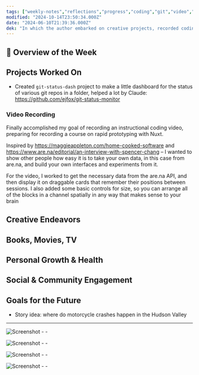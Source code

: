 ```yaml
---
tags: ["weekly-notes","reflections","progress","coding","git","video","datajournalism","visualization","javascript"]
modified: "2024-10-14T23:50:34.000Z"
date: "2024-06-10T21:39:36.000Z"
dek: "In which the author embarked on creative projects, recorded coding tutorials, and set goals for future storytelling endeavors."
---
```

## 🌟 Overview of the Week


## Projects Worked On
- Created `git-status-dash` project to make a little dashboard for the status of various git repos in a folder, helped a lot by Claude: <https://github.com/ejfox/git-status-monitor>

### Video Recording

Finally accomplished my goal of recording an instructional coding video, preparing for recording a course on rapid prototyping with Nuxt.

Inspired by <https://maggieappleton.com/home-cooked-software> and <https://www.are.na/editorial/an-interview-with-spencer-chang> – I wanted to show other people how easy it is to take your own data, in this case from are.na, and build your own interfaces and experiments from it.

For the video, I worked to get the necessary data from the are.na API, and then display it on draggable cards that remember their positions between sessions. I also added some basic controls for size, so you can arrange all of the blocks in a channel spatially in any way that makes sense to your brain

## Creative Endeavors


## Books, Movies, TV


## Personal Growth & Health


## Social & Community Engagement


## Goals for the Future

- Story idea: where do motorcycle crashes happen in the Hudson Valley
<!-- Set Specific, Measurable, Achievable, Relevant, and Time-bound goals or intentions for the upcoming week. -->

---

![Screenshot - - ](http://res.cloudinary.com/ejf/image/upload/v1718126253/Screenshot_2024-06-11_at_1.17.22_PM.png)

![Screenshot - - ](http://res.cloudinary.com/ejf/image/upload/v1718209833/Screenshot_2024-06-12_at_12.30.21_PM.png)

![Screenshot - - ](http://res.cloudinary.com/ejf/image/upload/v1718210031/Screenshot_2024-06-12_at_12.33.37_PM.png)

![Screenshot - - ](http://res.cloudinary.com/ejf/image/upload/v1718226055/Screenshot_2024-06-12_at_5.00.41_PM.png)
